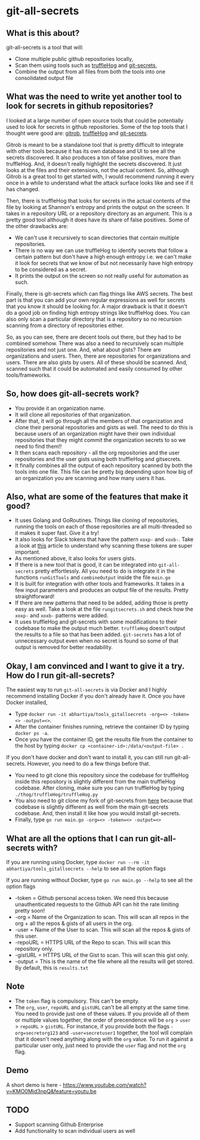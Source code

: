 # git-all-secrets


## What is this about?
git-all-secrets is a tool that will:
* Clone multiple public github repositories locally,
* Scan them using tools such as [truffleHog](https://github.com/dxa4481/truffleHog) and [git-secrets](https://github.com/awslabs/git-secrets),
* Combine the output from all files from both the tools into one consolidated output file

## What was the need to write yet another tool to look for secrets in github repositories?
I looked at a large number of open source tools that could be potentially used to look for secrets in github repositories. Some of the top tools that I thought were good are: [gitrob](https://github.com/michenriksen/gitrob), [truffleHog](https://github.com/dxa4481/truffleHog) and [git-secrets](https://github.com/awslabs/git-secrets).

Gitrob is meant to be a standalone tool that is pretty difficult to integrate with other tools because it has its own database and UI to see all the secrets discovered. It also produces a ton of false positives, more than truffleHog. And, it doesn't really highlight the secrets discovered. It just looks at the files and their extensions, not the actual content. So, although Gitrob is a great tool to get started with, I would recommend running it every once in a while to understand what the attack surface looks like and see if it has changed.

Then, there is truffleHog that looks for secrets in the actual contents of the file by looking at Shannon's entropy and prints the output on the screen. It takes in a repository URL or a repository directory as an argument. This is a pretty good tool although it does have its share of false positives. Some of the other drawbacks are:
* We can't use it recursively to scan directories that contain multiple repositories.
* There is no way we can use truffleHog to identify secrets that follow a certain pattern but don't have a high enough entropy i.e. we can't make it look for secrets that we know of but not necessarily have high entropy to be considered as a secret.
* It prints the output on the screen so not really useful for automation as such.

Finally, there is git-secrets which can flag things like AWS secrets. The best part is that you can add your own regular expressions as well for secrets that you know it should be looking for. A major drawback is that it doesn't do a good job on finding high entropy strings like truffleHog does. You can also only scan a particular directory that is a repository so no recursion scanning from a directory of repositories either.

So, as you can see, there are decent tools out there, but they had to be combined somehow. There was also a need to recursively scan multiple repositories and not just one. And, what about gists? There are organizations and users. Then, there are repositories for organizations and users. There are also gists by users. All of these should be scanned. And, scanned such that it could be automated and easily consumed by other tools/frameworks.

## So, how does git-all-secrets work?
* You provide it an organization name.
* It will clone all repositories of that organization.
* After that, it will go through all the members of that organization and clone their personal repositories and gists as well. The need to do this is because users of an organization might have their own individual repositories that they might commit the organization secrets to so we need to find them!!
* It then scans each repository - all the org repositories and the user repositories and the user gists using both truffleHog and gitsecrets.
* It finally combines all the output of each repository scanned by both the tools into one file. This file can be pretty big depending upon how big of an organization you are scanning and how many users it has.

## Also, what are some of the features that make it good?
* It uses Golang and GoRoutines. Things like cloning of repositories, running the tools on each of those repositories are all multi-threaded so it makes it super fast. Give it a try!
* It also looks for Slack tokens that have the pattern `xoxp-` and `xoxb-`. Take a look at [this](https://labs.detectify.com/2016/04/28/slack-bot-token-leakage-exposing-business-critical-information/) article to understand why scanning these tokens are super important.
* As mentioned above, it also looks for users gists.
* If there is a new tool that is good, it can be integrated into `git-all-secrets` pretty effortlessly. All you need to do is integrate it in the functions `runGitTools` and `combineOutput` inside the file `main.go`
* It is built for integration with other tools and frameworks. It takes in a few input parameters and produces an output file of the results. Pretty straightforward!
* If there are new patterns that need to be added, adding those is pretty easy as well. Take a look at the file `rungitsecrets.sh` and check how the `xoxp-` and `xoxb-` patterns were added.
* It uses truffleHog and git-secrets with some modifications to their codebase to make the output much better. `truffleHog` doesn't output the results to a file so that has been added. `git-secrets` has a lot of unnecessary output even when no secret is found so some of that output is removed for better readability.

## Okay, I am convinced and I want to give it a try. How do I run git-all-secrets?
The easiest way to run `git-all-secrets` is via Docker and I highly recommend installing Docker if you don't already have it. Once you have Docker installed,
* Type `docker run -it abhartiya/tools_gitallsecrets -org=<> -token=<> -output=<>`.
* After the container finishes running, retrieve the container ID by typing `docker ps -a`.
* Once you have the container ID, get the results file from the container to the host by typing `docker cp <container-id>:/data/<output-file> .`

If you don't have docker and don't want to install it, you can still run git-all-secrets. However, you need to do a few things before that.
* You need to git clone this repository since the codebase for truffleHog inside this repository is slightly different from the main truffleHog codebase. After cloning, make sure you can run truffleHog by typing `./thog/truffleHog/truffleHog.py`
* You also need to git clone my fork of git-secrets from [here](https://github.com/anshumanbh/git-secrets) because that codebase is slightly different as well from the main git-secrets codebase. And, then install it like how you would install git-secrets.
* Finally, type `go run main.go -org=<> -token=<> -output=<>`

## What are all the options that I can run git-all-secrets with?
If you are running using Docker, type `docker run --rm -it abhartiya/tools_gitallsecrets --help` to see all the option flags

If you are running without Docker, type `go run main.go --help` to see all the option flags

* -token = Github personal access token. We need this because unauthenticated requests to the Github API can hit the rate limiting pretty soon!
* -org = Name of the Organization to scan. This will scan all repos in the org + all the repos & gists of all users in the org.
* -user = Name of the User to scan. This will scan all the repos & gists of this user.
* -repoURL = HTTPS URL of the Repo to scan. This will scan this repository only.
* -gistURL = HTTPS URL of the Gist to scan. This will scan this gist only.
* -output = This is the name of the file where all the results will get stored. By default, this is `results.txt`

## Note
* The `token` flag is compulsory. This can't be empty.
* The `org`, `user`, `repoURL` and `gistURL` can't be all empty at the same time. You need to provide just one of these values. If you provide all of them or multiple values together, the order of precendence will be `org` > `user` > `repoURL` > `gistURL`. For instance, if you provide both the flags `-org=secretorg123` and `-user=secretuser1` together, the tool will complain that it doesn't need anything along with the `org` value. To run it against a particular user only, just need to provide the `user` flag and not the `org` flag.

## Demo
A short demo is here - https://www.youtube.com/watch?v=KMO0Mid3npQ&feature=youtu.be

## TODO
* Support scanning Github Enterprise
* Add functionality to scan individual users as well